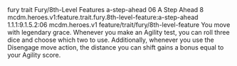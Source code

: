 <ability>
  <metadata>
    <class>fury</class>
    <feature_type>trait</feature_type>
    <file_dpath>Fury/8th-Level Features</file_dpath>
    <item_id>a-step-ahead</item_id>
    <item_index>06</item_index>
    <item_name>A Step Ahead</item_name>
    <level>8</level>
    <scc>mcdm.heroes.v1:feature.trait.fury.8th-level-feature:a-step-ahead</scc>
    <scdc>1.1.1:9.1.5.2:06</scdc>
    <source>mcdm.heroes.v1</source>
    <type>feature/trait/fury/8th-level-feature</type>
  </metadata>
  <effects>
    <effect type="mundane">You move with legendary grace. Whenever you make an Agility test, you can roll three dice and choose which two to use. Additionally, whenever you use the Disengage move action, the distance you can shift gains a bonus equal to your Agility score.</effect>
  </effects>
</ability>
